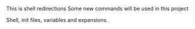 This is shell redirections
Some new commands will be used in this project

Shell, init files, variables and expansions.

